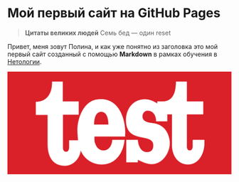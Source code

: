 # Мой первый сайт на GitHub Pages

> **Цитаты великих людей**
    Семь бед — один reset

Привет, меня зовут Полина, и как уже понятно из заголовка это мой первый сайт созданный с помощью **Markdown** в рамках обучения в [Нетологии](https://netology.ru/).


![Just test it](./Test-Logo.png "Just test it")
